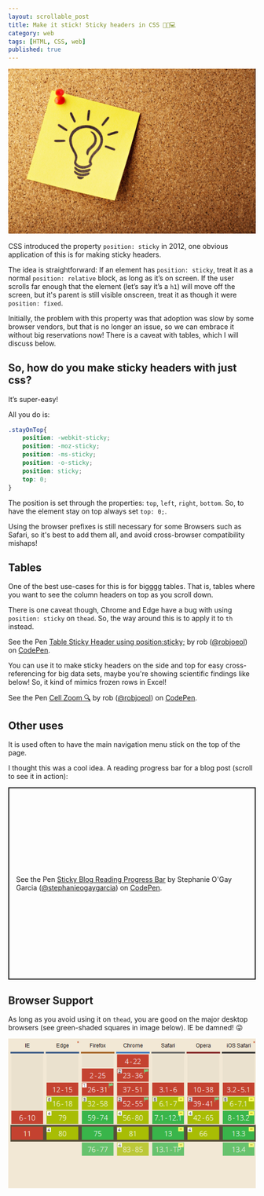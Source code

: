 ```yaml
---
layout: scrollable_post
title: Make it stick! Sticky headers in CSS 🦎🔝💻
category: web
tags: [HTML, CSS, web]
published: true
---
```

![banner image of sticky post-it](/assets/img/blog/2018-07-31-sticky-headers/banner.jpg)

CSS introduced the property `position: sticky` in 2012, one obvious application of this is for making sticky headers. 

The idea is straightforward: If an element has `position: sticky`, treat it as a normal `position: relative` block, as long as it’s on screen. If the user scrolls far enough that the element (let’s say it’s a `h1`) will move off the screen, but it's parent is still visible onscreen, treat it as though it were `position: fixed`. 

Initially, the problem with this property was that adoption was slow by some browser vendors, but that is no longer an issue, so we can embrace it without big reservations now! There is a caveat with tables, which I will discuss below.

## So, how do you make sticky headers with just css?

It’s super-easy! 

All you do is:

```css
.stayOnTop{
    position: -webkit-sticky;
    position: -moz-sticky;
    position: -ms-sticky;
    position: -o-sticky;
    position: sticky;
    top: 0;
}
```
The position is set through the properties: `top`, `left`, `right`, `bottom`. So, to have the element stay on top always set `top: 0;`. 

Using the browser prefixes is still necessary for some Browsers such as Safari, so it's best to add them all, and avoid cross-browser compatibility mishaps!

## Tables

One of the best use-cases for this is for bigggg tables. That is, tables where you want to see the column headers on top as you scroll down.

There is one caveat though, Chrome and Edge have a bug with using `position: sticky` on `thead`. So, the way around this is to apply it to `th` instead.

<p data-height="500" data-theme-id="0" data-slug-hash="MBvLLZ" data-default-tab="result" data-user="robjoeol" data-pen-title="Table Sticky Header using position:sticky;" class="codepen">See the Pen <a href="https://codepen.io/robjoeol/pen/MBvLLZ/">Table Sticky Header using position:sticky;</a> by rob (<a href="https://codepen.io/robjoeol">@robjoeol</a>) on <a href="https://codepen.io">CodePen</a>.</p>
<script async src="https://static.codepen.io/assets/embed/ei.js"></script>

You can use it to make sticky headers on the side and top for easy cross-referencing for big data sets, maybe you're showing scientific findings like below! So, it kind of mimics frozen rows in Excel!

<p data-height="417" data-theme-id="0" data-slug-hash="KBQbNG" data-default-tab="result" data-user="robjoeol" data-pen-title="Cell Zoom 🔍" class="codepen">See the Pen <a href="https://codepen.io/robjoeol/pen/KBQbNG/">Cell Zoom 🔍</a> by rob (<a href="https://codepen.io/robjoeol">@robjoeol</a>) on <a href="https://codepen.io">CodePen</a>.</p>
<script async src="https://static.codepen.io/assets/embed/ei.js"></script>

## Other uses

It is used often to have the main navigation menu stick on the top of the page.

I thought this was a cool idea. A reading progress bar for a blog post (scroll to see it in action):

<p class="codepen" data-height="392" data-theme-id="light" data-default-tab="result" data-user="stephanieogaygarcia" data-slug-hash="zLQpbX" style="height: 392px; box-sizing: border-box; display: flex; align-items: center; justify-content: center; border: 2px solid; margin: 1em 0; padding: 1em;" data-pen-title="Sticky Blog Reading Progress Bar">
  <span>See the Pen <a href="https://codepen.io/stephanieogaygarcia/pen/zLQpbX">
  Sticky Blog Reading Progress Bar</a> by Stephanie O'Gay Garcia (<a href="https://codepen.io/stephanieogaygarcia">@stephanieogaygarcia</a>)
  on <a href="https://codepen.io">CodePen</a>.</span>
</p>
<script async src="https://static.codepen.io/assets/embed/ei.js"></script>

## Browser Support

As long as you avoid using it on `thead`, you are good on the major desktop browsers (see green-shaded squares in image below). IE be damned! 😜

<a href="https://caniuse.com/#feat=css-sticky"><img src="/assets/img/blog/2018-07-31-sticky-headers/caniuse.png" alt="browser support for position sticky"/></a>
